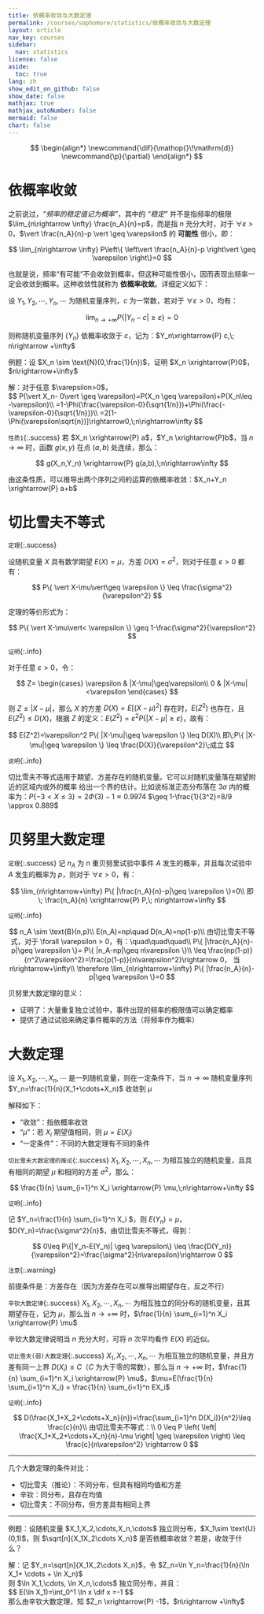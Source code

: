 ```yaml
---
title: 依概率收敛与大数定理
permalink: /courses/sophomore/statistics/依概率收敛与大数定理
layout: article
nav_key: courses
sidebar:
  nav: statistics
license: false
aside:
  toc: true
lang: zh
show_edit_on_github: false
show_date: false
mathjax: true
mathjax_autoNumber: false
mermaid: false
chart: false
---
```

<!--more-->

$$
\begin{align*}
\newcommand{\dif}{\mathop{}\!\mathrm{d}}
\newcommand{\p}{\partial}
\end{align*}
$$

# 依概率收敛

之前说过，*“频率的稳定值记为概率”*，其中的 *“稳定”* 并不是指频率的极限 $\lim_{n\rightarrow \infty} \frac{n_A}{n}=p$，而是指 $n$ 充分大时，对于 $\forall \varepsilon>0$，$\vert \frac{n_A}{n}-p \vert \geq \varepsilon$ 的 **可能性** 很小，即：

$$
\lim_{n\rightarrow \infty} P\left\{ \left\vert \frac{n_A}{n}-p \right\vert \geq \varepsilon \right\}=0
$$

也就是说，频率“有可能”不会收敛到概率，但这种可能性很小，因而表现出频率一定会收敛到概率。这种收敛性就称为 **依概率收敛**。详细定义如下：

设 $Y_1,Y_2,\cdots,Y_n,\cdots$ 为随机变量序列，$c$ 为一常数，若对于 $\forall \varepsilon > 0$，均有：

$$
\lim_{n\rightarrow +\infty} P\left\{ \left\vert Y_n -c \right\vert \geq \varepsilon \right\}=0
$$

则称随机变量序列 $\{Y_n\}$ 依概率收敛于 $c$，记为：$Y_n\xrightarrow{P} c,\; n\rightarrow +\infty$

<p class="success">
例题：设 $X_n \sim \text{N}(0,\frac{1}{n})$，证明 $X_n \xrightarrow{P}0$，$n\rightarrow+\infty$
</p>
<p class="info">
解：对于任意 $\varepsilon>0$，<br>
$$
P(\vert X_n- 0\vert \geq \varepsilon)=P(X_n \geq \varepsilon)+P(X_n\leq -\varepsilon)\\
=1-\Phi(\frac{\varepsilon-0}{\sqrt{1/n}})+\Phi(\frac{-\varepsilon-0}{\sqrt{1/n}})\\
=2[1-\Phi(\varepsilon\sqrt{n})]\rightarrow0,\;n\rightarrow\infty
$$
</p>

`性质1`{:.success} 若 $X_n \xrightarrow{P} a$，$Y_n \xrightarrow{P}b$，当 $n\rightarrow\infty$ 时，函数 $g(x,y)$ 在点 $(a,b)$ 处连续，那么：

$$
g(X_n,Y_n) \xrightarrow{P} g(a,b),\;n\rightarrow\infty
$$

由这条性质，可以推导出两个序列之间的运算的依概率收敛：$X_n+Y_n \xrightarrow{P} a+b$

# 切比雪夫不等式

`定理`{:.success}

设随机变量 $X$ 具有数学期望 $E(X)=\mu$，方差 $D(X)=\sigma^2$，则对于任意 $\varepsilon>0$ 都有：

$$
P\{ \vert X-\mu\vert\geq \varepsilon \} \leq \frac{\sigma^2}{\varepsilon^2}
$$

定理的等价形式为：

$$
P\{ \vert X-\mu\vert< \varepsilon \} \geq 1-\frac{\sigma^2}{\varepsilon^2}
$$

`证明`{:.info}

对于任意 $\varepsilon>0$，令：

$$
Z=
\begin{cases}
\varepsilon & |X-\mu|\geq\varepsilon\\
0 & |X-\mu|<\varepsilon
\end{cases}
$$

则 $Z\leq |X-\mu|$，那么 $X$ 的方差 $D(X)=E[(X-\mu)^2]$ 存在时，$E(Z^2)$ 也存在，且 $E(Z^2)\leq D(X)$，根据 $Z$ 的定义：$E(Z^2)=\varepsilon^2 P\{ |X-\mu|\geq \varepsilon \}$，故有：

$$
E(Z^2)=\varepsilon^2 P\{ |X-\mu|\geq \varepsilon \} \leq D(X)\\
即\;P\{ |X-\mu|\geq \varepsilon \} \leq \frac{D(X)}{\varepsilon^2}\;成立
$$

`说明`{:.info}

切比雪夫不等式适用于期望、方差存在的随机变量。它可以对随机变量落在期望附近的区域内或外的概率 给出一个界的估计。比如说标准正态分布落在 $3\sigma$ 内的概率为：$P\{ -3 < X \leq 3 \} = 2 \Phi(3)-1 \approx 0.9974$ $\geq 1-\frac{1}{3^2}=8/9 \approx 0.889$

# 贝努里大数定理

`定理`{:.success} 记 $n_A$ 为 n 重贝努里试验中事件 $A$ 发生的概率，并且每次试验中 $A$ 发生的概率为 $p$，则对于 $\forall \varepsilon >0$，有：

$$
\lim_{n\rightarrow+\infty} P\{ |\frac{n_A}{n}-p|\geq \varepsilon \}=0\\
即\; \frac{n_A}{n} \xrightarrow{P} P,\; n\rightarrow+\infty
$$

`证明`{:.info}

$$
n_A \sim \text{B}(n,p)\\
E(n_A)=np\quad D(n_A)=np(1-p)\\
由切比雪夫不等式，对于 \forall \varepsilon > 0，有：\quad\quad\quad\\
P\{ |\frac{n_A}{n}-p|\geq \varepsilon \}= P\{ |n_A-np|\geq n\varepsilon \}\\
\leq \frac{np(1-p)}{n^2\varepsilon^2}=\frac{p(1-p)}{n\varepsilon^2}\rightarrow 0，
当 n\rightarrow+\infty\\
\therefore \lim_{n\rightarrow+\infty} P\{ |\frac{n_A}{n}-p|\geq \varepsilon \}=0
$$

贝努里大数定理的意义：
* 证明了：大量重复独立试验中，事件出现的频率的极限值可以确定概率
* 提供了通过试验来确定事件概率的方法（将频率作为概率）

# 大数定理

设 $X_1,X_2,\cdots,X_n,\cdots$ 是一列随机变量，则在一定条件下，当 $n\rightarrow\infty$ 随机变量序列 $Y_n=\frac{1}{n}(X_1+\cdots+X_n)$ 收敛到 $\mu$

解释如下：
* “收敛”：指依概率收敛
* “$\mu$”：若 $X_i$ 期望值相同，则 $\mu=E(X_i)$
* “一定条件”：不同的大数定理有不同的条件

`切比雪夫大数定理的推论`{:.success} $X_1,X_2,\cdots,X_n,\cdots$ 为相互独立的随机变量，且具有相同的期望 $\mu$ 和相同的方差 $\sigma^2$，那么：

$$
\frac{1}{n} \sum_{i=1}^n X_i \xrightarrow{P} \mu,\;n\rightarrow+\infty
$$

`证明`{:.info}

记 $Y_n=\frac{1}{n} \sum_{i=1}^n X_i $，则 $E(Y_n)=\mu$，$D(Y_n)=\frac{\sigma^2}{n}$，由切比雪夫不等式，得到：

$$
0\leq P\{|Y_n-E(Y_n)| \geq \varepsilon\} \leq \frac{D(Y_n)}{\varepsilon^2}=\frac{\sigma^2}{n\varepsilon}\rightarrow 0
$$

`注意`{:.warning}

前提条件是：方差存在（因为方差存在可以推导出期望存在，反之不行）



`辛钦大数定律`{:.success} $X_1,X_2,\cdots,X_n,\cdots$ 为相互独立的同分布的随机变量，且其期望存在，记为 $\mu$，那么当 $n\rightarrow+\infty$ 时，$\frac{1}{n} \sum_{i=1}^n X_i \xrightarrow{P} \mu$

辛钦大数定律说明当 $n$ 充分大时，可将 $n$ 次平均看作 $E(X)$ 的近似。



`切比雪夫(弱)大数定理`{:.success} $X_1,X_2,\cdots,X_n,\cdots$ 为相互独立的随机变量，并且方差有同一上界 $D(X_i)\leq C$（$C$ 为大于零的常数），那么当 $n\rightarrow+\infty$ 时，$\frac{1}{n} \sum_{i=1}^n X_i \xrightarrow{P} \mu$，$\mu=E(\frac{1}{n} \sum_{i=1}^n X_i) = \frac{1}{n} \sum_{i=1}^n EX_i$

`证明`{:.info}

$$
D(\frac{X_1+X_2+\cdots+X_n}{n})=\frac{\sum_{i=1}^n D(X_i)}{n^2}\leq \frac{c}{n}\\
由切比雪夫不等式：\\
0 \leq P \left( \left| \frac{X_1+X_2+\cdots+X_n}{n}-\mu \right| \geq \varepsilon \right) \leq \frac{c}{n\varepsilon^2} \rightarrow 0
$$

---

几个大数定理的条件对比：

* 切比雪夫（推论）：不同分布，但具有相同均值和方差
* 辛钦：同分布，且存在均值
* 切比雪夫：不同分布，但方差具有相同上界

---

<p class="success">
例题：设随机变量 $X_1,X_2,\cdots,X_n,\cdots$ 独立同分布，$X_1\sim \text{U}(0,1)$，则 $\sqrt[n]{X_1X_2\cdots X_n}$ 是否依概率收敛？若是，收敛于什么？
</p>
<p class="info">
解：记 $Y_n=\sqrt[n]{X_1X_2\cdots X_n}$，令 $Z_n=\ln Y_n=\frac{1}{n}(\ln X_1+ \cdots + \ln X_n)$<br>
则 $\ln X_1,\cdots, \ln X_n,\cdots$ 独立同分布，并且：<br>
$$
E(\ln X_1)=\int_0^1 \ln x \dif x =-1
$$<br>
那么由辛钦大数定理，知 $Z_n \xrightarrow{P} -1$，$n\rightarrow +\infty$
</p>